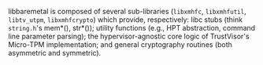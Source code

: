 libbaremetal is composed of several sub-libraries (`libxmhfc`,
`libxmhfutil`, `libtv_utpm`, `libxmhfcrypto`) which provide,
respectively: libc stubs (think `string.h`'s mem*(), str*()); utility
functions (e.g., HPT abstraction, command line parameter parsing); the
hypervisor-agnostic core logic of TrustVisor's Micro-TPM
implementation; and general cryptography routines (both asymmetric and
symmetric).
